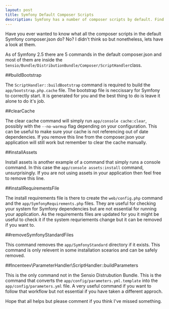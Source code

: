 ```yaml
---
layout: post
title: Symfony Default Composer Scripts
description: Symfony has a number of composer scripts by default. Find out what they do
---
```


Have you ever wanted to know what all the composer scripts in the default Symfony composer.json do? No? I didn't think so but nonetheless, lets have a look at them. 

As of Symfony 2.5 there are 5 commands in the default composer.json and most of them are inside the `Sensio/Bundle/DistributionBundle/Composer/ScriptHandler`class. 

##buildBootstrap 

The `ScriptHandler::buildBootstrap` command is required to build the `app/bootstrap.php.cache` file. The bootstrap file is neccissary for Symfony to correctly start. It is generated for you and the best thing to do is leave it alone to do it's job.

##clearCache 

The clear cache command will simply run `app/console cache:clear`, possibly with the `--no-warmup` flag depending on your configuration. This can be useful to make sure your cache is not referencing out of date dependencies. If you remove this line from the composer.json your application will still work but remember to clear the cache manually. 

##installAssets

Install assets is another example of a command that simply runs a console command. In this case the `app/console assets:install` command, unsurprisingly. If you are not using assets in your application then feel free to remove this line.

##installRequirementsFile

The install requirements file is there to create the `web/config.php` command and the `app/SymfonyRequirements.php` files. They are useful for checking your system for Symfony dependencies but are not essential for running your application. As the requirements files are updated for you it might be useful to check it if the system requriements change but it can be removed if you want to.

##removeSymfonyStandardFiles

This command removes the `app/SymfonyStandard` directory if it exists. This command is only relevent in some installation scearios and can be safely removed.

##Incenteev\\ParameterHandler\\ScriptHandler::buildParameters

This is the only command not in the Sensio Distrubution Bundle. This is the command that converts the `app/config/parameters.yml.template` into the `app/config/parameters.yml` file. A very useful command if you want to follow that workflow but not essential if you have taken a different approch.

Hope that all helps but please comment if you think I've missed something.